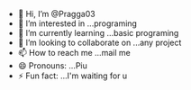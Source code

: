 - 👋 Hi, I’m @Pragga03
- 👀 I’m interested in ...programing
- 🌱 I’m currently learning ...basic programing
- 💞️ I’m looking to collaborate on ...any project
- 📫 How to reach me ...mail me
- 😄 Pronouns: ...Piu
- ⚡ Fun fact: ...I'm waiting for u

<!---
Pragga03/Pragga03 is a ✨ special ✨ repository because its `README.md` (this file) appears on your GitHub profile.
You can click the Preview link to take a look at your changes.
--->
